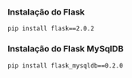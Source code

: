 ### Instalação do Flask

```
pip install flask==2.0.2
```

### Instalação do Flask MySqlDB

```
pip install flask_mysqldb==0.2.0
```